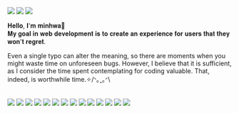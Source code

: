 <a href="https://vladek.notion.site/vladek/b5d236988bff498b9a227aa867872dee?v=758022a0c38841148c8830414c0d8d65"><img src="https://img.shields.io/badge/Blog-000000?style=flat-square&logo=notion&logoColor=white"/></a> <a href="https://open.kakao.com/o/s0t8NT3f"><img src="https://img.shields.io/badge/KakaoTalk-000000?style=flat-square&logo=kakaotalk&logoColor=white"/></a> <a href="mailto:minhwa1224@naver.com"><img src="https://img.shields.io/badge/Email-000000?style=flat-square&logo=gmail&logoColor=white"/></a>

𝐇𝐞𝐥𝐥𝐨, 𝐈'𝐦 𝐦𝐢𝐧𝐡𝐰𝐚🤍  
𝐌𝐲 𝐠𝐨𝐚𝐥 𝐢𝐧 𝐰𝐞𝐛 𝐝𝐞𝐯𝐞𝐥𝐨𝐩𝐦𝐞𝐧𝐭 𝐢𝐬 𝐭𝐨 𝐜𝐫𝐞𝐚𝐭𝐞 𝐚𝐧 𝐞𝐱𝐩𝐞𝐫𝐢𝐞𝐧𝐜𝐞 𝐟𝐨𝐫 𝐮𝐬𝐞𝐫𝐬 𝐭𝐡𝐚𝐭 𝐭𝐡𝐞𝐲 𝐰𝐨𝐧'𝐭 𝐫𝐞𝐠𝐫𝐞𝐭.

Even a single typo can alter the meaning, so there are moments when you might waste time on unforeseen bugs. However, I believe that it is sufficient, as I consider the time spent contemplating for coding valuable. That, indeed, is worthwhile time.✧/ᐠ｡ꞈ｡ᐟ\  
ㅤ

<img src="https://img.shields.io/badge/HTML5-ffffff?style=flat-square&logo=html5&logoColor=black"/> <img src="https://img.shields.io/badge/CSS3-ffffff?style=flat-square&logo=css3&logoColor=black"/> <img src="https://img.shields.io/badge/Tailwind CSS-ffffff?style=flat-square&logo=tailwindcss&logoColor=black"/> <img src="https://img.shields.io/badge/JavaScript-ffffff?style=flat-square&logo=javascript&logoColor=black"/> <img src="https://img.shields.io/badge/TypeScript-ffffff?style=flat-square&logo=typescript&logoColor=black"/>
<img src="https://img.shields.io/badge/Angular-ffffff?style=flat-square&logo=angular&logoColor=black"/> <img src="https://img.shields.io/badge/Next.js-ffffff?style=flat-square&logo=nextdotjs&logoColor=black"/> <img src="https://img.shields.io/badge/React-ffffff?style=flat-square&logo=react&logoColor=black"/> <img src="https://img.shields.io/badge/Node.js-ffffff?style=flat-square&logo=nodedotjs&logoColor=black"/> <img src="https://img.shields.io/badge/MongoDB-ffffff?style=flat-square&logo=mongodb&logoColor=black"/> <img src="https://img.shields.io/badge/WebRTC-ffffff?style=flat-square&logo=webrtc&logoColor=black"/> <img src="https://img.shields.io/badge/Linux-ffffff?style=flat-square&logo=linux&logoColor=black"/> <img src="https://img.shields.io/badge/AWS-ffffff?style=flat-square&logo=amazonaws&logoColor=black"/> <img src="https://img.shields.io/badge/Git-ffffff?style=flat-square&logo=git&logoColor=black"/>

<!--
<img src="https://img.shields.io/badge/HTML5-E34F26?style=flat-square&logo=html5&logoColor=white"/> <img src="https://img.shields.io/badge/CSS3-1572B6?style=flat-square&logo=css3&logoColor=white"/> <img src="https://img.shields.io/badge/Tailwind CSS-06B6D4?style=flat-square&logo=tailwindcss&logoColor=white"/> <img src="https://img.shields.io/badge/JavaScript-F7DF1E?style=flat-square&logo=javascript&logoColor=white"/> <img src="https://img.shields.io/badge/TypeScript-3178C6?style=flat-square&logo=typescript&logoColor=white"/>

<img src="https://img.shields.io/badge/Angular-0F0F11?style=flat-square&logo=angular&logoColor=white"/> <img src="https://img.shields.io/badge/Next.js-000000?style=flat-square&logo=nextdotjs&logoColor=white"/> <img src="https://img.shields.io/badge/React-61DAFB?style=flat-square&logo=react&logoColor=white"/> <img src="https://img.shields.io/badge/Node.js-339933?style=flat-square&logo=nodedotjs&logoColor=white"/> 

<img src="https://img.shields.io/badge/AWS-232F3E?style=flat-square&logo=amazonaws&logoColor=white"/> <img src="https://img.shields.io/badge/Git-F05032?style=flat-square&logo=git&logoColor=white"/>
-->

<!--
### Hi there 👋

**jominhwa/jominhwa** is a ✨ _special_ ✨ repository because its `README.md` (this file) appears on your GitHub profile.

Here are some ideas to get you started:

- 🔭 I’m currently working on ...
- 🌱 I’m currently learning ...
- 👯 I’m looking to collaborate on ...
- 🤔 I’m looking for help with ...
- 💬 Ask me about ...
- 📫 How to reach me: ...
- 😄 Pronouns: ...
- ⚡ Fun fact: ...
-->

<!--![Anurag's GitHub stats](https://github-readme-stats.vercel.app/api?username=jominhwa&show_icons=true&theme=graywhite)-->

